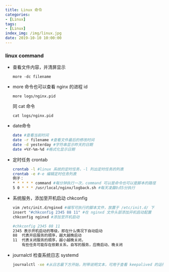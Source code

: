 ```yaml
---
title: Linux 命令
categories:
- [Linux]
tags:
- [Linux]
index_img: /img/linux.jpg
date: 2019-10-10 10:00:00
---
```


### linux command

*   查看文件内容，并清屏显示
    
        more -dc filename

*   more 命令也可以查看 nginx 的进程 id
   
        more logs/nginx.pid
    
    同 cat 命令

        cat logs/nginx.pid
    
*   date命令
    ```bash
    date #查看当前时间
    date -r filename #查看文件最后的修改时间
    date -d yesterday #字符串显示昨天的日期
    date +%Y-%m-%d #格式化显示日期
    ```
*   定时任务 crontab
    
    ```bash
    crontab -l #linux 系统的定时任务，-l 列出定时任务的列表
    crontab -e #-e 编辑定时任务列表
    例子：
    * * * * * command #每分钟执行一次，command 可以是命令也可以是脚本的路径
    5 0 * * * /usr/local/nginx/logback.sh #每天凌晨0点5分执行
    ```

*   系统服务，添加至开机启动 chkconfig
    
    ```bash
    vim /etc/init.d/nginxd #编写可执行的脚本文件，放置于 /etc/init.d/ 下
    insert "#chkconfig 2345 88 11" #在 nginxd 文件头部添加开机启动配置
    chkconfig nginxd #添加至开机启动
    
    #chkconfig 2345 88 11
    2345 表示开机启动的等级，即在什么情况下自动启动
    88  代表开启服务的顺序，越大越晚启动
    11  代表关闭服务的顺序，越小越晚关闭，
        有些任务可能存在依赖关系，自写的服务，应晚启动、晚关闭
    ```
    
    
*   journalctl 检查系统日志 systemd
    
    ```bash
    journalctl -xe #从日志最下方开始，附带说明文本，可用于查看 keepalived 的运行日志
    ```
